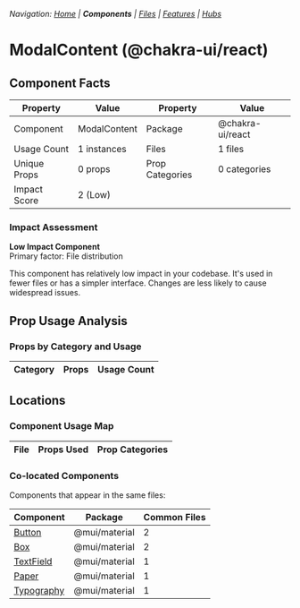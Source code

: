 
*Navigation: [Home](../../index.md) | **Components** | [Files](../../files.md) | [Features](../../features.md) | [Hubs](../../hubs.md)*



# ModalContent (@chakra-ui/react)

## Component Facts

| Property | Value | Property | Value |
|----------|-------|----------|-------|
| Component | ModalContent | Package | @chakra-ui/react |
| Usage Count | 1 instances | Files | 1 files |
| Unique Props | 0 props | Prop Categories | 0 categories |
| Impact Score | 2 (Low) | | |

### Impact Assessment

**Low Impact Component**  
Primary factor: File distribution

This component has relatively low impact in your codebase. It&#x27;s used in fewer files or has a simpler interface. Changes are less likely to cause widespread issues.

## Prop Usage Analysis

### Props by Category and Usage

| Category | Props | Usage Count |
|----------|-------|-------------|


## Locations

### Component Usage Map

| File | Props Used | Prop Categories |
|------|------------|----------------|

### Co-located Components
Components that appear in the same files:

| Component | Package | Common Files |
|-----------|---------|--------------|
| [Button](../@mui_material/Button.md) | @mui/material | 2 |
| [Box](../@mui_material/Box.md) | @mui/material | 2 |
| [TextField](../@mui_material/TextField.md) | @mui/material | 1 |
| [Paper](../@mui_material/Paper.md) | @mui/material | 1 |
| [Typography](../@mui_material/Typography.md) | @mui/material | 1 |
